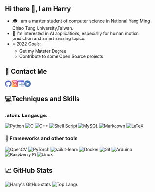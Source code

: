 ## Hi there 👋, I am Harry
- 🎓 I am a master student of computer science in National Yang Ming Chiao Tung University,Taiwan.
- 🤖 I'm interested in AI applications, especially for human motion prediction and smart sensing topics.
- ⭐ 2022 Goals:
  - Get my Matster Degree
  - Contribute to some Open Source projects

## 🤝 Contact Me
<a href="https://github.com/h123a456rr789y"><img align="left" src="./images/github.png" alt="Harry | GitHub" width="21px"/></a>
<a href="https://www.instagram.com/harry_851025/"><img align="left" src="./images/instagram.png" alt="Harry | Instagram" width="21px"/></a>
<a href="https://h123a456rr789y.github.io/"><img align="left" src="./images/blog.png" alt="Harry | Blog" width="21px"/></a>
<a href="https://www.linkedin.com/in/li-yu-hong-52390815b/"><img align="left" src="./images/linkedin.png" alt="Harry | Linkedin" width="21px"/></a>
</br>
<!--
[![github](./images/github.png)](https://github.com/h123a456rr789y)
[![linkedin](./images/linkedin.png)](https://www.linkedin.com/in/li-yu-hong-52390815b/)
[![meta](./images/meta.png)](https://www.facebook.com/harry.hong.7)
[![blog](./images/blog.png)](https://h123a456rr789y.github.io/)
[![instagram](./images/instagram.png)](https://www.instagram.com/harry_851025/)
-->


## 💻Techniques and Skills
### :atom: Langauge:
![Python](https://img.shields.io/badge/python-3670A0?style=for-the-badge&logo=python&logoColor=ffdd54)
![C](https://img.shields.io/badge/c-%2300599C.svg?style=for-the-badge&logo=c&logoColor=white)
![C++](https://img.shields.io/badge/c++-%2300599C.svg?style=for-the-badge&logo=c%2B%2B&logoColor=white)
![Shell Script](https://img.shields.io/badge/shell_script-%23121011.svg?style=for-the-badge&logo=gnu-bash&logoColor=white)
![MySQL](https://img.shields.io/badge/mysql-%2300f.svg?style=for-the-badge&logo=mysql&logoColor=white)
![Markdown](https://img.shields.io/badge/markdown-%23000000.svg?style=for-the-badge&logo=markdown&logoColor=white)
![LaTeX](https://img.shields.io/badge/latex-%23008080.svg?style=for-the-badge&logo=latex&logoColor=white)

### 🧰 Frameworks and other tools
![OpenCV](https://img.shields.io/badge/opencv-%23white.svg?style=for-the-badge&logo=opencv&logoColor=white)
![PyTorch](https://img.shields.io/badge/PyTorch-%23EE4C2C.svg?style=for-the-badge&logo=PyTorch&logoColor=white)
![scikit-learn](https://img.shields.io/badge/scikit--learn-%23F7931E.svg?style=for-the-badge&logo=scikit-learn&logoColor=white)
![Docker](https://img.shields.io/badge/docker-%230db7ed.svg?style=for-the-badge&logo=docker&logoColor=white)
![Git](https://img.shields.io/badge/git-%23F05033.svg?style=for-the-badge&logo=git&logoColor=white)
![Arduino](https://img.shields.io/badge/-Arduino-00979D?style=for-the-badge&logo=Arduino&logoColor=white)
![Raspberry Pi](https://img.shields.io/badge/-RaspberryPi-C51A4A?style=for-the-badge&logo=Raspberry-Pi)
![Linux](https://img.shields.io/badge/Linux-FCC624?style=for-the-badge&logo=linux&logoColor=black)

## 📈 GitHub Stats
![Harry's GitHub stats](https://github-readme-stats.vercel.app/api?username=h123a456rr789y&show_icons=true&theme=solarized-light)
![Top Langs](https://github-readme-stats.vercel.app/api/top-langs/?username=h123a456rr789y&layout=compact&theme=solarized-light)
